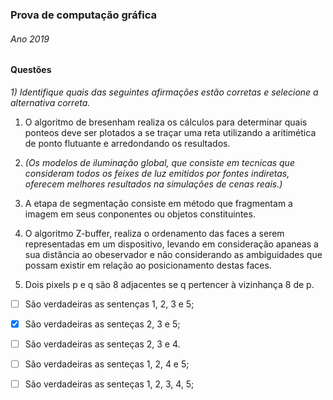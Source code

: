 ### Prova de computação gráfica


###### Ano 2019

#### Questões

*1) Identifique quais das seguintes afirmações estão corretas e selecione a alternativa correta.*

1. O algoritmo de bresenham realiza os cálculos para determinar quais ponteos deve ser plotados a se traçar uma reta utilizando a aritimética de ponto flutuante e arredondando os resultados.

2. *(Os modelos de iluminação global, que consiste em tecnicas que consideram todos os feixes de luz emitidos por fontes indiretas, oferecem melhores resultados na simulações de cenas reais.)*

3. A etapa de segmentação consiste em método que fragmentam a imagem em seus conponentes ou objetos constituintes.

4. O algoritmo Z-buffer, realiza o ordenamento das faces a serem representadas em um dispositivo, levando em consideração apaneas a sua distância ao obeservador e não considerando as ambiguidades que possam existir em relação ao posicionamento destas faces.

5. Dois pixels p e q são 8 adjacentes se q pertencer à vizinhança 8 de p.

- [ ] São verdadeiras as sentenças 1, 2, 3 e 5;
- [x] São verdadeiras as senteças 2, 3 e 5;
- [ ] São verdadeiras as senteças 2, 3 e 4.
- [ ] São verdadeiras as senteças 1, 2, 4 e 5;
- [ ] São verdadeiras as senteças 1, 2, 3, 4, 5;

